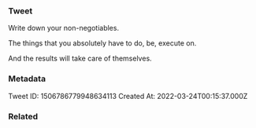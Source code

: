 ### Tweet
Write down your non-negotiables.

The things that you absolutely have to do, be, execute on.

And the results will take care of themselves.

### Metadata
Tweet ID: 1506786779948634113
Created At: 2022-03-24T00:15:37.000Z

### Related

